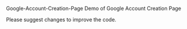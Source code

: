 Google-Account-Creation-Page
Demo of Google Account Creation Page

Please suggest changes to improve the code.
